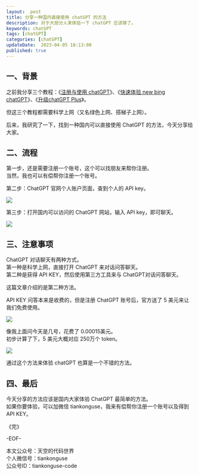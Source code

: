 ```yaml
---   
layout:  post  
title: 分享一种国内直接使用 chatGPT 的方法  
description: 对于大部分人来体验一下 chatGPT 应该够了。 
keywords: chatGPT  
tags: [chatGPT]    
categories: [chatGPT]  
updateDate:  2023-04-05 18:13:00  
published: true  
---  
```



## 一、背景  


之前我分享三个教程：《[注册与使用 chatGPT](https://mp.weixin.qq.com/s/jKIxsk7Zw9c50UX6PczUtw)》、《[快速体验 new bing chatGPT](https://mp.weixin.qq.com/s/5FrCP4rV35eXZ9YdZL_DWA)》、《[升级chatGPT Plus](https://mp.weixin.qq.com/s/-KwLEU9xfWJrfF5UeyF03Q)》。  



但这三个教程都需要科学上网（又名绿色上网、搭梯子上网）。  


后来，我研究了一下，找到一种国内可以直接使用 ChatGPT 的方法，今天分享给大家。  


## 二、流程    


第一步，还是需要注册一个账号，这个可以找朋友来帮你注册。  
当然，我也可以有偿帮你注册一个账号。  


第二步：ChatGPT 官网个人账户页面，查到个人的 API key。  



![](https://res2023.tiankonguse.com/images/2023/04/05/001.png)


第三步：打开国内可以访问的 ChatGPT 网站，输入 API key，即可聊天。  


![](https://res2023.tiankonguse.com/images/2023/04/05/002.png)


## 三、注意事项  


ChatGPT 对话聊天有两种方式。  
第一种是科学上网，直接打开 ChatGPT 来对话问答聊天。  
第二种是获得 API KEY，然后使用第三方工具来与 ChatGPT对话问答聊天。  


这篇文章介绍的是第二种方法。  


API KEY 问答本来是收费的，但是注册 ChatGPT 账号后，官方送了 5 美元来让我们免费使用。  


![](https://res2023.tiankonguse.com/images/2023/04/05/003.png)



像我上面问今天是几号，花费了 0.00015美元。  
初步计算了下，5 美元大概对应 250万个 token。  


![](https://res2023.tiankonguse.com/images/2023/04/05/004.png)

  

通过这个方法来体验 chatGPT 也算是一个不错的方法。  


## 四、最后  


今天分享的方法应该是国内大家体验 ChatGPT 最简单的方法。  
如果你要体验，可以加微信 tiankonguse，我来有偿帮你注册一个账号以及得到 API KEY。  



《完》  


-EOF-  



本文公众号：天空的代码世界  
个人微信号：tiankonguse  
公众号ID：tiankonguse-code  
  

